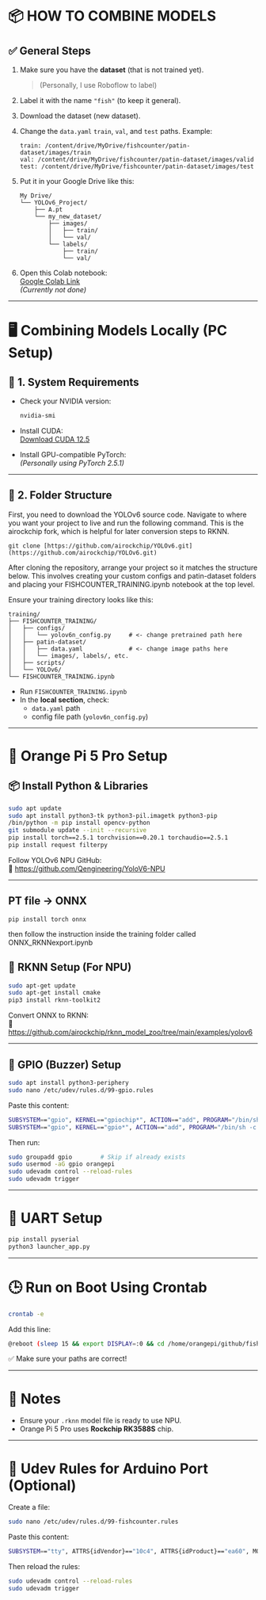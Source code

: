 # 📦 HOW TO COMBINE MODELS

## ✅ General Steps

1. Make sure you have the **dataset** (that is not trained yet).  
   > (Personally, I use Roboflow to label)

2. Label it with the name `"fish"` (to keep it general).

3. Download the dataset (new dataset).

4. Change the `data.yaml` `train`, `val`, and `test` paths. Example:

    ```
    train: /content/drive/MyDrive/fishcounter/patin-dataset/images/train
    val: /content/drive/MyDrive/fishcounter/patin-dataset/images/valid
    test: /content/drive/MyDrive/fishcounter/patin-dataset/images/test
    ```

5. Put it in your Google Drive like this:

    ```
    My Drive/
    └── YOLOv6_Project/
        ├── A.pt
        └── my_new_dataset/
            ├── images/
            │   ├── train/
            │   └── val/
            └── labels/
                ├── train/
                └── val/
    ```

6. Open this Colab notebook:  
   [Google Colab Link](https://colab.research.google.com/drive/1DRv1PBJXkkRe2cn3OSftZ1sD2MUQTKk8?usp=sharing)  
   *(Currently not done)*

---

# 🖥️ Combining Models Locally (PC Setup)

## 🧪 1. System Requirements

- Check your NVIDIA version:

    ```bash
    nvidia-smi
    ```

- Install CUDA:  
  [Download CUDA 12.5](https://developer.nvidia.com/cuda-12-5-0-download-archive?target_os=Windows&target_arch=x86_64&target_version=11&target_type=exe_local)

- Install GPU-compatible PyTorch:  
  *(Personally using PyTorch 2.5.1)*

---

## 📁 2. Folder Structure
First, you need to download the YOLOv6 source code. Navigate to where you want your project to live and run the following command. This is the airockchip fork, which is helpful for later conversion steps to RKNN.

```
git clone [https://github.com/airockchip/YOLOv6.git](https://github.com/airockchip/YOLOv6.git)
```

After cloning the repository, arrange your project so it matches the structure below. This involves creating your custom configs and patin-dataset folders and placing your FISHCOUNTER_TRAINING.ipynb notebook at the top level.

Ensure your training directory looks like this:

```
training/
├── FISHCOUNTER_TRAINING/
│   ├── configs/
│   │   └── yolov6n_config.py     # <- change pretrained path here
│   ├── patin-dataset/
│   │   ├── data.yaml             # <- change image paths here
│   │   └── images/, labels/, etc.
│   ├── scripts/
│   └── YOLOv6/
└── FISHCOUNTER_TRAINING.ipynb
```




- Run `FISHCOUNTER_TRAINING.ipynb`
- In the **local section**, check:
  - `data.yaml` path
  - config file path (`yolov6n_config.py`)

---

# 🍊 Orange Pi 5 Pro Setup

## 📦 Install Python & Libraries

```bash
sudo apt update
sudo apt install python3-tk python3-pil.imagetk python3-pip
/bin/python -m pip install opencv-python
git submodule update --init --recursive
pip install torch==2.5.1 torchvision==0.20.1 torchaudio==2.5.1
pip install request filterpy
```

Follow YOLOv6 NPU GitHub:  
🔗 https://github.com/Qengineering/YoloV6-NPU

---

## PT file -> ONNX
```
pip install torch onnx
```
then follow the instruction inside the training folder called ONNX_RKNNexport.ipynb

## 🧠 RKNN Setup (For NPU)

```bash
sudo apt-get update
sudo apt-get install cmake
pip3 install rknn-toolkit2
```

Convert ONNX to RKNN:  
🔗 https://github.com/airockchip/rknn_model_zoo/tree/main/examples/yolov6

---

## 🔔 GPIO (Buzzer) Setup

```bash
sudo apt install python3-periphery
sudo nano /etc/udev/rules.d/99-gpio.rules
```

Paste this content:

```bash
SUBSYSTEM=="gpio", KERNEL=="gpiochip*", ACTION=="add", PROGRAM="/bin/sh -c 'chown root:gpio /sys/class/gpio/export /sys/class/gpio/unexport ; chmod 220 /sys/class/gpio/export /sys/class/gpio/unexport'"
SUBSYSTEM=="gpio", KERNEL=="gpio*", ACTION=="add", PROGRAM="/bin/sh -c 'chown root:gpio /sys%p/active_low /sys%p/direction /sys%p/edge /sys%p/value ; chmod 660 /sys%p/active_low /sys%p/direction /sys%p/edge /sys%p/value'"
```

Then run:

```bash
sudo groupadd gpio        # Skip if already exists
sudo usermod -aG gpio orangepi
sudo udevadm control --reload-rules
sudo udevadm trigger
```

---

# 🔌 UART Setup

```bash
pip install pyserial
python3 launcher_app.py
```

---

# 🕒 Run on Boot Using Crontab

```bash
crontab -e
```

Add this line:

```bash
@reboot (sleep 15 && export DISPLAY=:0 && cd /home/orangepi/github/fishcounter/src/ && /usr/bin/python3 launcher_app.py) >> /home/orangepi/github/fishcounter/launcher.log 2>&1
```

✅ Make sure your paths are correct!

---

# 📝 Notes

- Ensure your `.rknn` model file is ready to use NPU.
- Orange Pi 5 Pro uses **Rockchip RK3588S** chip.

---

# 🔁 Udev Rules for Arduino Port (Optional)

Create a file:

```bash
sudo nano /etc/udev/rules.d/99-fishcounter.rules
```

Paste this content:

```bash
SUBSYSTEM=="tty", ATTRS{idVendor}=="10c4", ATTRS{idProduct}=="ea60", MODE="0666", SYMLINK+="arduino"
```

Then reload the rules:

```bash
sudo udevadm control --reload-rules
sudo udevadm trigger
```
